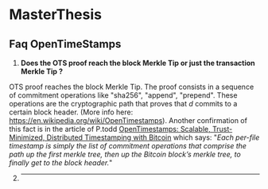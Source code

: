 # MasterThesis

## Faq OpenTimeStamps

1. **Does the OTS proof reach the block Merkle Tip or just the transaction Merkle Tip ?**

OTS proof reaches the block Merkle Tip. The proof consists in a sequence of commitment operations like "sha256", "append", "prepend". These operations are the cryptographic path that proves that *d* commits to a certain block header. (More info here: <https://en.wikipedia.org/wiki/OpenTimestamps>).
Another confirmation of this fact is in the article of P.todd [OpenTimestamps: Scalable, Trust-Minimized, Distributed Timestamping with Bitcoin](https://petertodd.org/2016/opentimestamps-announcement) which says: "*Each per-file timestamp is simply the list of commitment operations that comprise the path up the first merkle tree, then up the Bitcoin block’s merkle tree, to finally get to the block header.*"

2. ****
